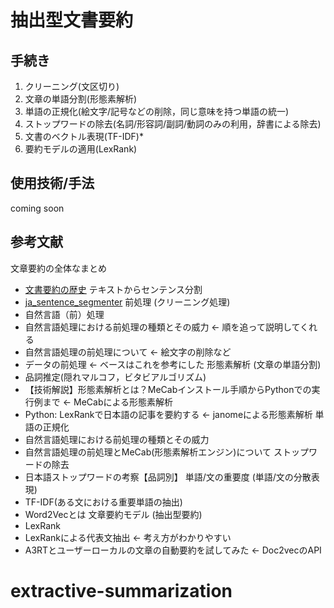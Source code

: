 # 抽出型文書要約
## 手続き
1. クリーニング(文区切り)
1. 文章の単語分割(形態素解析)
1. 単語の正規化(絵文字/記号などの削除，同じ意味を持つ単語の統一)
1. ストップワードの除去(名詞/形容詞/副詞/動詞のみの利用，辞書による除去)
1. 文書のベクトル表現(TF-IDF)*
1. 要約モデルの適用(LexRank)

## 使用技術/手法
coming soon

## 参考文献
文章要約の全体なまとめ
- [文書要約の歴史](https://qiita.com/siida36/items/4c0dbaa07c456a9fadd0)
テキストからセンテンス分割
- [ja_sentence_segmenter](https://github.com/wwwcojp/ja_sentence_segmenter)
前処理 (クリーニング処理)
- 自然言語（前）処理
- 自然言語処理における前処理の種類とその威力 ← 順を追って説明してくれる
- 自然言語処理の前処理について ← 絵文字の削除など
- データの前処理 ← ベースはこれを参考にした
形態素解析 (文章の単語分割)
- 品詞推定(隠れマルコフ，ビタビアルゴリズム)
- 【技術解説】形態素解析とは？MeCabインストール手順からPythonでの実行例まで ← MeCabによる形態素解析
- Python: LexRankで日本語の記事を要約する ← janomeによる形態素解析
単語の正規化
- 自然言語処理における前処理の種類とその威力
- 自然言語処理の前処理とMeCab(形態素解析エンジン)について
ストップワードの除去
- 日本語ストップワードの考察【品詞別】
単語/文の重要度 (単語/文の分散表現)
- TF-IDF(ある文における重要単語の抽出)
- Word2Vecとは
文章要約モデル (抽出型要約)
- LexRank
- LexRankによる代表文抽出 ← 考え方がわかりやすい
- A3RTとユーザーローカルの文章の自動要約を試してみた ← Doc2vecのAPI

# extractive-summarization
